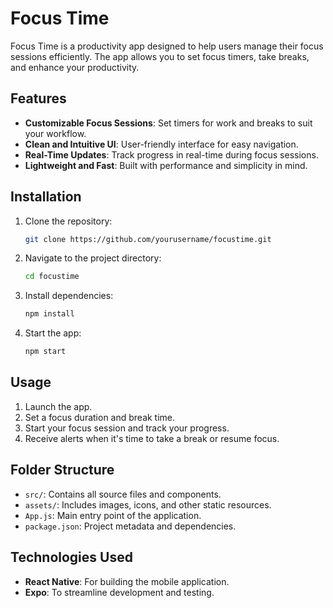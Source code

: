 # Focus Time

Focus Time is a productivity app designed to help users manage their focus sessions efficiently. The app allows you to set focus timers, take breaks, and enhance your productivity.

## Features

- **Customizable Focus Sessions**: Set timers for work and breaks to suit your workflow.
- **Clean and Intuitive UI**: User-friendly interface for easy navigation.
- **Real-Time Updates**: Track progress in real-time during focus sessions.
- **Lightweight and Fast**: Built with performance and simplicity in mind.

## Installation

1. Clone the repository:
   ```bash
   git clone https://github.com/yourusername/focustime.git
   ```
2. Navigate to the project directory:
   ```bash
   cd focustime
   ```
3. Install dependencies:
   ```bash
   npm install
   ```
4. Start the app:
   ```bash
   npm start
   ```

## Usage

1. Launch the app.
2. Set a focus duration and break time.
3. Start your focus session and track your progress.
4. Receive alerts when it's time to take a break or resume focus.

## Folder Structure

- `src/`: Contains all source files and components.
- `assets/`: Includes images, icons, and other static resources.
- `App.js`: Main entry point of the application.
- `package.json`: Project metadata and dependencies.

## Technologies Used

- **React Native**: For building the mobile application.
- **Expo**: To streamline development and testing.
